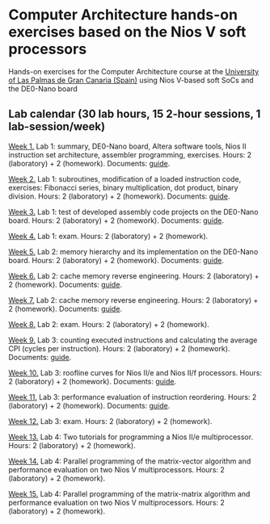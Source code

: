 # Computer Architecture hands-on exercises based on the Nios V soft processors
Hands-on exercises for the Computer Architecture course at the [University of Las Palmas de Gran Canaria (Spain)](https://internacional.ulpgc.es/en/) using Nios V-based soft SoCs and the DE0-Nano board

## Lab calendar (30 lab hours, 15 2-hour sessions, 1 lab-session/week)

<ins>Week 1.</ins> Lab 1: summary, DE0-Nano board, Altera software tools, Nios II instruction set architecture, assembler programming, exercises. Hours: 2 (laboratory) + 2 (homework). Documents: [guide](labs/lab1/lab1tutorial.pdf).

<ins>Week 2.</ins> Lab 1: subroutines, modification of a loaded instruction code, exercises: Fibonacci series, binary multiplication, dot product, binary division. Hours: 2 (laboratory) + 2 (homework). Documents: [guide](labs/lab1/lab1tutorial.pdf).

<ins>Week 3.</ins> Lab 1: test of developed assembly code projects on the DE0-Nano board. Hours: 2 (laboratory) + 2 (homework). Documents: [guide](labs/lab1/lab1tutorial.pdf).

<ins>Week 4.</ins> Lab 1: exam. Hours: 2 (laboratory) + 2 (homework). 

<ins>Week 5.</ins> Lab 2: memory hierarchy and its implementation on the DE0-Nano board. Hours: 2 (laboratory) + 2 (homework). Documents: [guide](labs/lab2/lab2tutorial.pdf).

<ins>Week 6.</ins> Lab 2: cache memory reverse engineering. Hours: 2 (laboratory) + 2 (homework). Documents: [guide](labs/lab2/lab2tutorial.pdf).

<ins>Week 7.</ins> Lab 2: cache memory reverse engineering. Hours: 2 (laboratory) + 2 (homework). Documents: [guide](labs/lab2/lab2tutorial.pdf).

<ins>Week 8.</ins> Lab 2: exam. Hours: 2 (laboratory) + 2 (homework). 

<ins>Week 9.</ins> Lab 3: counting executed instructions and calculating the average CPI (cycles per instruction). Hours: 2 (laboratory) + 2 (homework). Documents: [guide](labs/lab3/lab3tutorial.pdf).

<ins>Week 10.</ins> Lab 3: roofline curves for Nios II/e and Nios II/f  processors. Hours: 2 (laboratory) + 2 (homework). Documents: [guide](labs/lab3/lab3tutorial.pdf).

<ins>Week 11.</ins> Lab 3: performance evaluation of instruction reordering. Hours: 2 (laboratory) + 2 (homework). Documents: [guide](labs/lab3/lab3tutorial.pdf).

<ins>Week 12.</ins> Lab 3: exam. Hours: 2 (laboratory) + 2 (homework). 

<ins>Week 13.</ins> Lab 4: Two tutorials for programming a Nios II/e multiprocessor. Hours: 2 (laboratory) + 2 (homework). 

<ins>Week 14.</ins> Lab 4: Parallel programming of the matrix-vector algorithm and performance evaluation on two Nios V multiprocessors. Hours: 2 (laboratory) + 2 (homework). 

<ins>Week 15.</ins> Lab 4: Parallel programming of the matrix-matrix algorithm and performance evaluation on two Nios V multiprocessors. Hours: 2 (laboratory) + 2 (homework). 
